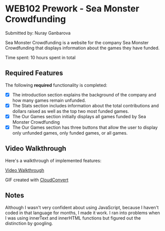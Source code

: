 # WEB102 Prework - Sea Monster Crowdfunding

Submitted by: Nuray Ganbarova

Sea Monster Crowdfunding is a website for the company Sea Monster Crowdfunding that displays information about the games they have funded.

Time spent: 10 hours spent in total

## Required Features

The following **required** functionality is completed:

- [x] The introduction section explains the background of the company and how many games remain unfunded.
- [x] The Stats section includes information about the total contributions and dollars raised as well as the top two most funded games.
- [x] The Our Games section initially displays all games funded by Sea Monster Crowdfunding
- [x] The Our Games section has three buttons that allow the user to display only unfunded games, only funded games, or all games.

## Video Walkthrough

Here's a walkthrough of implemented features:

[Video Walkthrough](https://imgur.com/a/TG516IY)

GIF created with [CloudConvert](https://cloudconvert.com/webm-to-gif)

## Notes

Although I wasn't very confident about using JavaScript, because I haven't coded in that language for months, I made it work. I ran into problems when I was using innerText and innerHTML functions but figured out the distinction by googling.
